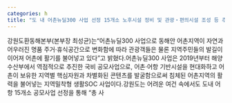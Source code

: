 ```yaml
---
categories: h
title: "도 내 어촌뉴딜300 사업 선정 15개소 노후시설 정비 및 관광‧편의시설 조성 등 추진"
---
```

강원도환동해본부(본부장 최성균)는“어촌뉴딜300 사업으로 동해안 어촌지역이 자연과 어우러진 명품 주거‧휴식공간으로 변화함에 따라 관광객들은 물론 지역주민들의 발길이 이어져 어촌에 활기를 불어넣고 있다”고 밝혔다.어촌뉴딜300 사업은 2019년부터 해양수산부에서 역점적으로 추진한 국비 공모사업으로, 어촌‧어항 기반시설을 현대화하고 어촌이 보유한 지역별 핵심자원과 차별화된 콘텐츠를 발굴함으로써 침체된 어촌지역의 활력을 불어넣는 지역밀착형 생활SOC 사업이다.강원도는 어려운 여건 속에서도 도내 어항 15개소 공모사업 선정을 통해 “총 사